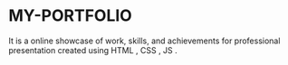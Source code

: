 # MY-PORTFOLIO
It is a  online showcase of work, skills, and achievements for professional presentation created using HTML , CSS , JS .
